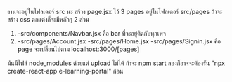 งานจะอยู่ในโฟลเดอร์ src นะ สร้าง page.jsx ไว้ 3 pages อยู่ในโฟลเดอร์ src/pages ถ้าจะสร้าง css ตกแต่งก็จะมีหลักๆ 2 ส่วน
1)  -src/components/Navbar.jsx คือ bar ที่จะอยู่ติดกับทุกเพจ
2)  -src/pages/Account.jsx -src/pages/Home.jsx -src/pages/Signin.jsx คือ page จะเปลี่ยนไปตาม localhost:3000/[pages]

มันมีไฟล์ node_modules ด้วยแต่ upload ไม่ได้ ถ้าจะ npm start ลองก็อาจจะต้องรัน "npx create-react-app e-learning-portal" ก่อน
